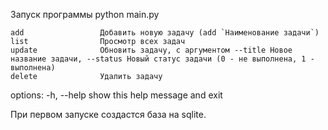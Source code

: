 Запуск программы python main.py

    add                 Добавить новую задачу (add `Наименование задачи`)
    list                Просмотр всех задач
    update              Обновить задачу, с аргументом --title Новое название задачи, --status Новый статус задачи (0 - не выполнена, 1 - выполнена)
    delete              Удалить задачу

options:
  -h, --help            show this help message and exit


При первом запуске создастся база на sqlite.